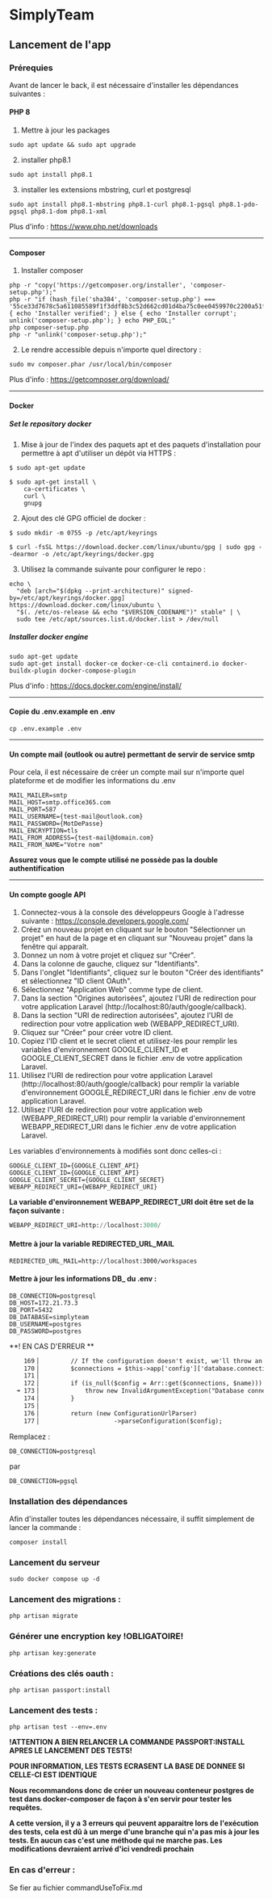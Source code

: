 # SimplyTeam
## Lancement de l'app
### Prérequies
Avant de lancer le back, il est nécessaire d'installer les dépendances suivantes :
#### PHP 8
1. Mettre à jour les packages
```shell
sudo apt update && sudo apt upgrade
```

2. installer php8.1
```shell
sudo apt install php8.1
```

3. installer les extensions mbstring, curl et postgresql
```shell
sudo apt install php8.1-mbstring php8.1-curl php8.1-pgsql php8.1-pdo-pgsql php8.1-dom php8.1-xml
```

Plus d'info : https://www.php.net/downloads

---
#### Composer
1. Installer composer
```shell
php -r "copy('https://getcomposer.org/installer', 'composer-setup.php');"
php -r "if (hash_file('sha384', 'composer-setup.php') === '55ce33d7678c5a611085589f1f3ddf8b3c52d662cd01d4ba75c0ee0459970c2200a51f492d557530c71c15d8dba01eae') { echo 'Installer verified'; } else { echo 'Installer corrupt'; unlink('composer-setup.php'); } echo PHP_EOL;"
php composer-setup.php
php -r "unlink('composer-setup.php');"
```

2. Le rendre accessible depuis n'importe quel directory :
```shell
sudo mv composer.phar /usr/local/bin/composer
```

Plus d'info : https://getcomposer.org/download/

---
#### Docker
##### Set le repository docker
1. Mise à jour de l'index des paquets apt et des paquets d'installation pour permettre à apt d'utiliser un dépôt via HTTPS :
```shell
$ sudo apt-get update

$ sudo apt-get install \
    ca-certificates \
    curl \
    gnupg
```

2. Ajout des clé GPG officiel de docker :
```shell
$ sudo mkdir -m 0755 -p /etc/apt/keyrings

$ curl -fsSL https://download.docker.com/linux/ubuntu/gpg | sudo gpg --dearmor -o /etc/apt/keyrings/docker.gpg
```

3. Utilisez la commande suivante pour configurer le repo :
```shell
echo \
  "deb [arch="$(dpkg --print-architecture)" signed-by=/etc/apt/keyrings/docker.gpg] https://download.docker.com/linux/ubuntu \
  "$(. /etc/os-release && echo "$VERSION_CODENAME")" stable" | \
  sudo tee /etc/apt/sources.list.d/docker.list > /dev/null
```

##### Installer docker engine

```shell
sudo apt-get update
sudo apt-get install docker-ce docker-ce-cli containerd.io docker-buildx-plugin docker-compose-plugin
```
Plus d'info : https://docs.docker.com/engine/install/

---
#### Copie du .env.example en .env
```shell
cp .env.example .env
```
---
#### Un compte mail (outlook ou autre) permettant de servir de service smtp
Pour cela, il est nécessaire de créer un compte mail sur n'importe quel plateforme et de modifier les informations du .env
```env
MAIL_MAILER=smtp
MAIL_HOST=smtp.office365.com
MAIL_PORT=587
MAIL_USERNAME={test-mail@outlook.com}
MAIL_PASSWORD={MotDePasse}
MAIL_ENCRYPTION=tls
MAIL_FROM_ADDRESS={test-mail@domain.com}
MAIL_FROM_NAME="Votre nom"
```
**Assurez vous que le compte utilisé ne possède pas la double authentification**

---
#### Un compte google API
1. Connectez-vous à la console des développeurs Google à l'adresse suivante : https://console.developers.google.com/
2. Créez un nouveau projet en cliquant sur le bouton "Sélectionner un projet" en haut de la page et en cliquant sur "Nouveau projet" dans la fenêtre qui apparaît.
3. Donnez un nom à votre projet et cliquez sur "Créer".
4. Dans la colonne de gauche, cliquez sur "Identifiants".
5. Dans l'onglet "Identifiants", cliquez sur le bouton "Créer des identifiants" et sélectionnez "ID client OAuth".
6. Sélectionnez "Application Web" comme type de client.
7. Dans la section "Origines autorisées", ajoutez l'URI de redirection pour votre application Laravel (http://localhost:80/auth/google/callback).
8. Dans la section "URI de redirection autorisées", ajoutez l'URI de redirection pour votre application web (WEBAPP_REDIRECT_URI).
9. Cliquez sur "Créer" pour créer votre ID client.
10. Copiez l'ID client et le secret client et utilisez-les pour remplir les variables d'environnement GOOGLE_CLIENT_ID et GOOGLE_CLIENT_SECRET dans le fichier .env de votre application Laravel.
11. Utilisez l'URI de redirection pour votre application Laravel (http://localhost:80/auth/google/callback) pour remplir la variable d'environnement GOOGLE_REDIRECT_URI dans le fichier .env de votre application Laravel.
12. Utilisez l'URI de redirection pour votre application web (WEBAPP_REDIRECT_URI) pour remplir la variable d'environnement WEBAPP_REDIRECT_URI dans le fichier .env de votre application Laravel.

Les variables d'environnements à modifiés sont donc celles-ci :
```env
GOOGLE_CLIENT_ID={GOOGLE_CLIENT_API}
GOOGLE_CLIENT_ID={GOOGLE_CLIENT_API}
GOOGLE_CLIENT_SECRET={GOOGLE_CLIENT_SECRET}
WEBAPP_REDIRECT_URI={WEBAPP_REDIRECT_URI}
```
**La variable d'environnement WEBAPP_REDIRECT_URI doit être set de la façon suivante :**
```python
WEBAPP_REDIRECT_URI=http://localhost:3000/
```

#### Mettre à jour la variable REDIRECTED_URL_MAIL
```env
REDIRECTED_URL_MAIL=http://localhost:3000/workspaces
```

#### Mettre à jour les informations DB_ du .env :
```env
DB_CONNECTION=postgresql
DB_HOST=172.21.73.3
DB_PORT=5432
DB_DATABASE=simplyteam
DB_USERNAME=postgres
DB_PASSWORD=postgres
```
**! EN CAS D'ERREUR **
```txt
    169▕         // If the configuration doesn't exist, we'll throw an exception and bail.
    170▕         $connections = $this->app['config']['database.connections'];
    171▕ 
    172▕         if (is_null($config = Arr::get($connections, $name))) {
  ➜ 173▕             throw new InvalidArgumentException("Database connection [{$name}] not configured.");
    174▕         }
    175▕ 
    176▕         return (new ConfigurationUrlParser)
    177▕                     ->parseConfiguration($config);
```

Remplacez : 
```env
DB_CONNECTION=postgresql
```
par
```env
DB_CONNECTION=pgsql
```
### Installation des dépendances
Afin d'installer toutes les dépendances nécessaire, il suffit simplement de lancer la commande :
```shell
composer install
```

### Lancement du serveur
```shell
sudo docker compose up -d
```

### Lancement des migrations :
```shell
php artisan migrate
```

### Générer une encryption key **!OBLIGATOIRE!**
```shell
php artisan key:generate
```

### Créations des clés oauth :
```shell
php artisan passport:install
```

### Lancement des tests :
```shell
php artisan test --env=.env
```
**!ATTENTION A BIEN RELANCER LA COMMANDE PASSPORT:INSTALL APRES LE LANCEMENT DES TESTS!**

**POUR INFORMATION, LES TESTS ECRASENT LA BASE DE DONNEE SI CELLE-CI EST IDENTIQUE**

**Nous recommandons donc de créer un nouveau conteneur postgres de test dans docker-composer de façon à s'en servir pour tester les requêtes.**

**A cette version, il y a 3 erreurs qui peuvent apparaitre lors de l'exécution des tests, cela est dû à un merge d'une branche qui n'a pas mis à jour les tests. En aucun cas c'est une méthode qui ne marche pas. Les modifications devraient arrivé d'ici vendredi prochain**

### En cas d'erreur :
Se fier au fichier commandUseToFix.md
